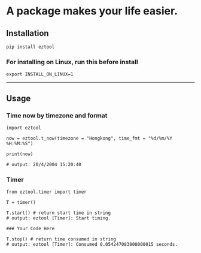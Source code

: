 # A package makes your life easier.

## Installation
```
pip install eztool
```
### For installing on Linux, run this before install
```
export INSTALL_ON_LINUX=1
```
---
## Usage
### Time now by timezone and format
```
import eztool

now = eztool.t_now(timezone = "Hongkong", time_fmt = "%d/%m/%Y %H:%M:%S")

print(now)

# output: 20/4/2004 15:20:40
```
### Timer
```
from eztool.timer import timer

T = timer()

T.start() # return start time in string
# output: eztool [Timer]: Start timing.

### Your Code Here

T.stop() # return time consumed in string
# output: eztool [Timer]: Consumed 0.054247083000000015 seconds.
```
